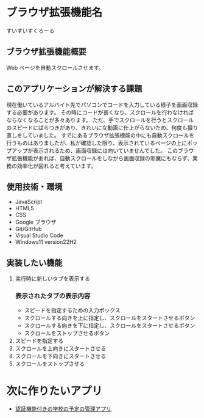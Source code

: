 # ブラウザ拡張機能名

すいすいすくろーる

## ブラウザ拡張機能概要

Web ページを自動スクロールさせます。

## このアプリケーションが解決する課題

現在働いているアルバイト先でパソコンでコードを入力している様子を画面収録する必要があります。
その時にコードが長くなり、スクロールを行わなければならなくなることが多々あります。
ただ、手でスクロールを行うとスクロールのスピードにばらつきがあり、きれいにな動画に仕上がらないため、何度も撮り直しをしていました。
すでにあるブラウザ拡張機能の中にも自動スクロールを行うものはありましたが、私が確認した限り、表示されているページの上にポップアップが表示されるため、画面収録には向いていませんでした。
このブラウザ拡張機能があれば、自動スクロールをしながら画面収録の邪魔にもならず、業務の効率化が図れると考えています。

## 使用技術・環境

- JavaScript
- HTML5
- CSS
- Google ブラウザ
- Git/GitHub
- Visual Studio Code
- Windows11 version22H2

## 実装したい機能

1. 実行時に新しいタブを表示する
   ### 表示されたタブの表示内容
   - スピードを指定するための入力ボックス
   - スクロールする向きを上に指定し、スクロールをスタートさせるボタン
   - スクロールする向きを下に指定し、スクロールをスタートさせるボタン
   - スクロールをストップさせるボタン
2. スピードを指定する
3. スクロールを上向きにスタートさせる
4. スクロールを下向きにスタートさせる
5. スクロールをストップさせる

# 次に作りたいアプリ

- [認証機能付きの学校の予定の管理アプリ](https://github.com/meia0407/school_timetable)
